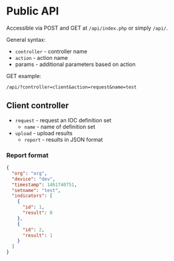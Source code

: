 # Public API

Accessible via POST and GET at `/api/index.php` or simply `/api/`.

General syntax:

* `controller` - controller name
* `action` - action name
* params - additional parameters based on action

GET example:

`/api/?controller=client&action=request&name=test`

## Client controller

* `request` - request an IOC definition set
  * `name` - name of definition set
* `upload` - upload results
  * `report` - results in JSON format

### Report format

```json
{
  "org": "org",
  "device": "dev",
  "timestamp": 1461740751,
  "setname": "test",
  "indicators": [
    {
      "id": 1,
      "result": 0
    },
    {
      "id": 2,
      "result": 1
    }
  ]
}
```

